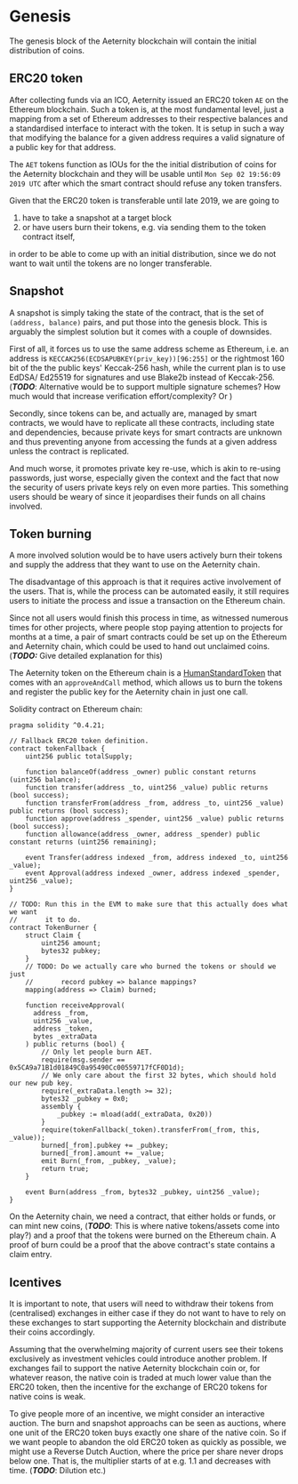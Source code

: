# Genesis

The genesis block of the Aeternity blockchain will contain the initial
distribution of coins.

## ERC20 token

After collecting funds via an ICO, Aeternity issued an ERC20 token `AE` on the
Ethereum blockchain. Such a token is, at the most fundamental level, just a
mapping from a set of Ethereum addresses to their respective balances and a
standardised interface to interact with the token. It is setup in such a way
that modifying the balance for a given address requires a valid signature of a
public key for that address.

The `AET` tokens function as IOUs for the the initial distribution of coins for
the Aeternity blockchain and they will be usable until `Mon Sep 02 19:56:09 2019 UTC`
after which the smart contract should refuse any token transfers.

Given that the ERC20 token is transferable until late 2019, we are going to

1. have to take a snapshot at a target block
2. or have users burn their tokens, e.g. via sending them to the token contract
   itself,

in order to be able to come up with an initial distribution, since we do not
want to wait until the tokens are no longer transferable.


## Snapshot

A snapshot is simply taking the state of the contract, that is the set of
`(address, balance)` pairs, and put those into the genesis block.
This is arguably the simplest solution but it comes with a couple of downsides.

First of all, it forces us to use the same address scheme as Ethereum, i.e. an
address is `KECCAK256(ECDSAPUBKEY(priv_key))[96:255]` or the rightmost 160 bit
of the the public keys' Keccak-256 hash, while the current plan is to use EdDSA/
Ed25519 for signatures and use Blake2b instead of Keccak-256.
(***TODO***: Alternative would be to support multiple signature schemes? How
much would that increase verification effort/complexity? Or )

Secondly, since tokens can be, and actually are, managed by smart contracts, we
would have to replicate all these contracts, including state and dependencies,
because private keys for smart contracts are unknown and thus preventing anyone
from accessing the funds at a given address unless the contract is replicated.

And much worse, it promotes private key re-use, which is akin to re-using
passwords, just worse, especially given the context and the fact that now the
security of users private keys rely on even more parties. This something users
should be weary of since it jeopardises their funds on all chains involved.


## Token burning

A more involved solution would be to have users actively burn their tokens and
supply the address that they want to use on the Aeternity chain.

The disadvantage of this approach is that it requires active involvement of the
users. That is, while the process can be automated easily, it still requires
users to initiate the process and issue a transaction on the Ethereum chain.

Since not all users would finish this process in time, as witnessed numerous
times for other projects, where people stop paying attention to projects for
months at a time, a pair of smart contracts could be set up on the Ethereum and
Aeternity chain, which could be used to hand out unclaimed coins.
(***TODO:*** Give detailed explanation for this)

The Aeternity token on the Ethereum chain is a [HumanStandardToken](https://github.com/ConsenSys/Token-Factory/blob/master/contracts/HumanStandardToken.sol)
that comes with an `approveAndCall` method, which allows us to burn the tokens
and register the public key for the Aeternity chain in just one call.

Solidity contract on Ethereum chain:

```
pragma solidity ^0.4.21;

// Fallback ERC20 token definition.
contract tokenFallback {
    uint256 public totalSupply;

    function balanceOf(address _owner) public constant returns (uint256 balance);
    function transfer(address _to, uint256 _value) public returns (bool success);
    function transferFrom(address _from, address _to, uint256 _value) public returns (bool success);
    function approve(address _spender, uint256 _value) public returns (bool success);
    function allowance(address _owner, address _spender) public constant returns (uint256 remaining);

    event Transfer(address indexed _from, address indexed _to, uint256 _value);
    event Approval(address indexed _owner, address indexed _spender, uint256 _value);
}

// TODO: Run this in the EVM to make sure that this actually does what we want
//       it to do.
contract TokenBurner {
    struct Claim {
        uint256 amount;
        bytes32 pubkey;
    }
    // TODO: Do we actually care who burned the tokens or should we just
    //       record pubkey => balance mappings?
    mapping(address => Claim) burned;

    function receiveApproval(
      address _from,
      uint256 _value,
      address _token,
      bytes _extraData
    ) public returns (bool) {
        // Only let people burn AET.
        require(msg.sender == 0x5CA9a71B1d01849C0a95490Cc00559717fCF0D1d);
        // We only care about the first 32 bytes, which should hold our new pub key.
        require(_extraData.length >= 32);
        bytes32 _pubkey = 0x0;
        assembly {
            _pubkey := mload(add(_extraData, 0x20))
        }
        require(tokenFallback(_token).transferFrom(_from, this, _value));
        burned[_from].pubkey += _pubkey;
        burned[_from].amount += _value;
        emit Burn(_from, _pubkey, _value);
        return true;
    }

    event Burn(address _from, bytes32 _pubkey, uint256 _value);
}
```

On the Aeternity chain, we need a contract, that either holds or funds, or can
mint new coins, (***TODO***: This is where native tokens/assets come into play?)
and a proof that the tokens were burned on the Ethereum chain. A proof of burn
could be a proof that the above contract's state contains a claim entry.


## Icentives

It is important to note, that users will need to withdraw their tokens from
(centralised) exchanges in either case if they do not want to have to rely on
these exchanges to start supporting the Aeternity blockchain and distribute
their coins accordingly.

Assuming that the overwhelming majority of current users see their tokens
exclusively as investment vehicles could introduce another problem. If exchanges
fail to support the native Aeternity blockchain coin or, for whatever reason,
the native coin is traded at much lower value than the ERC20 token, then the
incentive for the exchange of ERC20 tokens for native coins is weak.

To give people more of an incentive, we might consider an interactive auction.
The burn and snapshot approachs can be seen as auctions, where one unit of the ERC20 token buys exactly one share of the native coin. So if we want people to
abandon the old ERC20 token as quickly as possible, we might use a Reverse Dutch
Auction, where the price per share never drops below one. That is, the
multiplier starts of at e.g. 1.1 and decreases with time.
(***TODO***: Dilution etc.)


